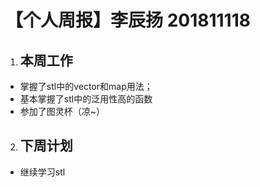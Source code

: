 # 【个人周报】李辰扬 201811118


1. ## 本周工作
- 掌握了stl中的vector和map用法；
- 基本掌握了stl中的泛用性高的函数
- 参加了图灵杯（凉~）
2. ##  下周计划
- 继续学习stl

